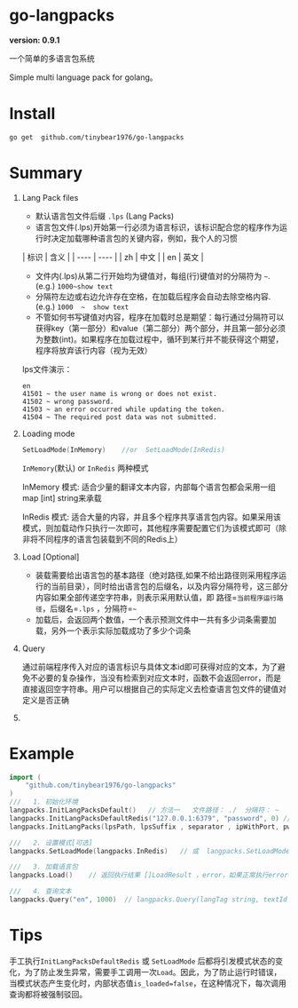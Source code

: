 # go-langpacks
**version: 0.9.1**



一个简单的多语言包系统

Simple multi language pack for golang。



# Install

```bash
go get  github.com/tinybear1976/go-langpacks
```

# Summary

1. Lang Pack files
   - 默认语言包文件后缀 `.lps` (Lang Packs)
   - 语言包文件(.lps)开始第一行必须为语言标识，该标识配合您的程序作为运行时决定加载哪种语言包的关键内容，例如，我个人的习惯
   
   | 标识 | 含义 |
| ---- | ---- |
| zh   | 中文 |
| en   | 英文 |

   - 文件内(.lps)从第二行开始均为键值对，每组(行)键值对的分隔符为 `~`.  (e.g.)  `1000~show text`
   - 分隔符左边或右边允许存在空格，在加载后程序会自动去除空格内容.   (e.g.) `1000  ~  show text`
   - 不管如何书写键值对内容，程序在加载时总是期望：每行通过分隔符可以获得key（第一部分）和value（第二部分）两个部分，并且第一部分必须为整数(int)。如果程序在加载过程中，循环到某行并不能获得这个期望，程序将放弃该行内容（视为无效）
   
   lps文件演示：
   ```text
   en
   41501 ~ the user name is wrong or does not exist.
   41502 ~ wrong password.
   41503 ~ an error occurred while updating the token.
   41504 ~ The required post data was not submitted.
   ```
   
2. Loading mode

   ```go
   SetLoadMode(InMemory)    //or  SetLoadMode(InRedis)
   ```

   

   `InMemory`(默认) or `InRedis`  两种模式

   InMemory 模式: 适合少量的翻译文本内容，内部每个语言包都会采用一组 map [int] string来承载

   InRedis 模式: 适合大量的内容，并且多个程序共享语言包内容。如果采用该模式，则加载动作只执行一次即可，其他程序需要配置它们为该模式即可（除非将不同程序的语言包装载到不同的Redis上）

3. Load [Optional]

   - 装载需要给出语言包的基本路径（绝对路径,如果不给出路径则采用程序运行的当前目录），同时给出语言包的后缀名，以及内容分隔符号，这三部分内容如果全部传递空字符串，则表示采用默认值，即 路径=`当前程序运行路径`，后缀名=`.lps` ，分隔符=`~`
   - 加载后，会返回两个数值，一个表示预测文件中一共有多少词条需要加载，另外一个表示实际加载成功了多少个词条

4. Query

   通过前端程序传入对应的语言标识与具体文本id即可获得对应的文本，为了避免不必要的复杂操作，当没有检索到对应文本时，函数不会返回error，而是直接返回空字符串。用户可以根据自己的实际定义去检查语言包文件的键值对定义是否正确

5. 

# Example

```go
import (
	"github.com/tinybear1976/go-langpacks"
)
///   1. 初始化环境
langpacks.InitLangPacksDefault()   // 方法一   文件路径： ./  分隔符： ~   语言包文件后缀： .lps   加载模式：  InMemory
langpacks.InitLangPacksDefaultRedis("127.0.0.1:6379", "password", 0) // 方法二  文件路径： ./  分隔符： ~   语言包文件后缀： .lps   加载模式：  InRedis
langpacks.InitLangPacks(lpsPath, lpsSuffix , separator , ipWithPort, pwd , db)  //  方法三

///   2. 设置模式[可选]
langpacks.SetLoadMode(langpacks.InRedis)   // 或  langpacks.SetLoadMode(langpacks.InMemory)

///   3. 加载语言包
langpacks.Load()    // 返回执行结果 []LoadResult ，error，如果正常执行error==nil

///   4. 查询文本
langpacks.Query("en", 1000)  // langpacks.Query(langTag string, textId int) (str string)
```

# Tips

手工执行`InitLangPacksDefaultRedis` 或 `SetLoadMode` 后都将引发模式状态的变化，为了防止发生异常，需要手工调用一次`Load`。因此，为了防止运行时错误，当模式状态产生变化时，内部状态值`is_loaded=false`，在这种情况下，每次调用查询都将被强制驳回。


